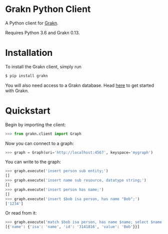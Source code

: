 # Grakn Python Client

A Python client for [Grakn](http://grakn.ai).

Requires Python 3.6 and Grakn 0.13.

# Installation

To install the Grakn client, simply run

```bash
$ pip install grakn
```

You will also need access to a Grakn database.
Head [here](https://grakn.ai/pages/documentation/get-started/setup-guide.html) to get started with Grakn.

# Quickstart

Begin by importing the client:

```python
>>> from grakn.client import Graph
```

Now you can connect to a graph:

```python
>>> graph = Graph(uri='http://localhost:4567', keyspace='mygraph')
```

You can write to the graph:

<!-- TODO: update this output when insert query output changes -->
```python
>>> graph.execute('insert person sub entity;')
[]
>>> graph.execute('insert name sub resource, datatype string;')
[]
>>> graph.execute('insert person has name;')
[]
>>> graph.execute('insert $bob isa person, has name "Bob";')
['1234']
```

Or read from it:

```python
>>> graph.execute('match $bob isa person, has name $name; select $name;')
[{'name': {'isa': 'name', 'id': '3141816', 'value': 'Bob'}}]
```

<!-- TODO: reference docs -->
